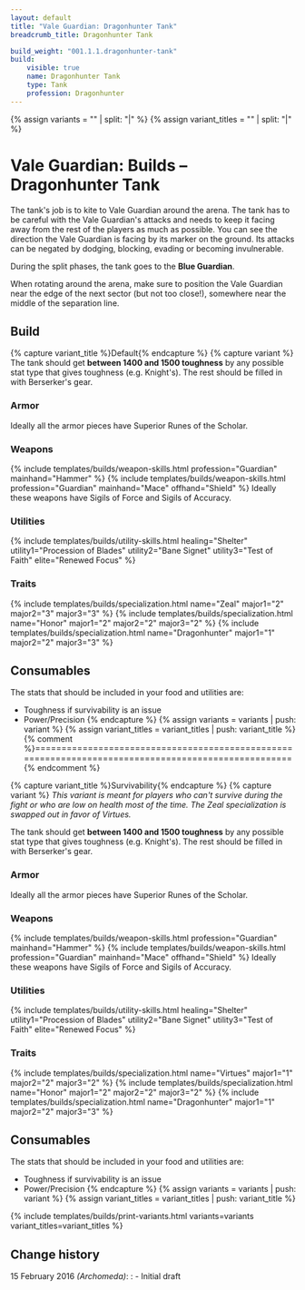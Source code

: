 ```yaml
---
layout: default
title: "Vale Guardian: Dragonhunter Tank"
breadcrumb_title: Dragonhunter Tank

build_weight: "001.1.1.dragonhunter-tank"
build:
    visible: true
    name: Dragonhunter Tank
    type: Tank
    profession: Dragonhunter
---
```

{% assign variants = "" | split: "|" %}
{% assign variant_titles = "" | split: "|" %}

# Vale Guardian: Builds &ndash; Dragonhunter Tank
The tank's job is to kite to Vale Guardian around the arena.
The tank has to be careful with the Vale Guardian's attacks and needs to keep it facing away from the rest of the players as much as possible.
You can see the direction the Vale Guardian is facing by its marker on the ground.
Its attacks can be negated by dodging, blocking, evading or becoming invulnerable.

During the split phases, the tank goes to the **Blue Guardian**.

When rotating around the arena, make sure to position the Vale Guardian near the edge of the next sector (but not too close!), somewhere near the middle of the separation line.

## Build
{% capture variant_title %}Default{% endcapture %}
{% capture variant %}
The tank should get **between 1400 and 1500 toughness** by any possible stat type that gives toughness (e.g. Knight's).
The rest should be filled in with Berserker's gear.

### Armor
Ideally all the armor pieces have Superior Runes of the Scholar.

### Weapons
{% include templates/builds/weapon-skills.html profession="Guardian" mainhand="Hammer" %}
{% include templates/builds/weapon-skills.html profession="Guardian" mainhand="Mace" offhand="Shield" %}
Ideally these weapons have Sigils of Force and Sigils of Accuracy.

### Utilities
{% include templates/builds/utility-skills.html healing="Shelter" utility1="Procession of Blades" utility2="Bane Signet" utility3="Test of Faith" elite="Renewed Focus" %}

### Traits
{% include templates/builds/specialization.html name="Zeal" major1="2" major2="3" major3="3" %}
{% include templates/builds/specialization.html name="Honor" major1="2" major2="2" major3="2" %}
{% include templates/builds/specialization.html name="Dragonhunter" major1="1" major2="2" major3="3" %}

## Consumables
The stats that should be included in your food and utilities are:

- Toughness if survivability is an issue
- Power/Precision
{% endcapture %}
{% assign variants = variants | push: variant %}
{% assign variant_titles = variant_titles | push: variant_title %}
{% comment %}===================================================================================================={% endcomment %}

{% capture variant_title %}Survivability{% endcapture %}
{% capture variant %}
*This variant is meant for players who can't survive during the fight or who are low on health most of the time.
The Zeal specialization is swapped out in favor of Virtues.*

The tank should get **between 1400 and 1500 toughness** by any possible stat type that gives toughness (e.g. Knight's).
The rest should be filled in with Berserker's gear.

### Armor
Ideally all the armor pieces have Superior Runes of the Scholar.

### Weapons
{% include templates/builds/weapon-skills.html profession="Guardian" mainhand="Hammer" %}
{% include templates/builds/weapon-skills.html profession="Guardian" mainhand="Mace" offhand="Shield" %}
Ideally these weapons have Sigils of Force and Sigils of Accuracy.

### Utilities
{% include templates/builds/utility-skills.html healing="Shelter" utility1="Procession of Blades" utility2="Bane Signet" utility3="Test of Faith" elite="Renewed Focus" %}

### Traits
{% include templates/builds/specialization.html name="Virtues" major1="1" major2="2" major3="2" %}
{% include templates/builds/specialization.html name="Honor" major1="2" major2="2" major3="2" %}
{% include templates/builds/specialization.html name="Dragonhunter" major1="1" major2="2" major3="3" %}

## Consumables
The stats that should be included in your food and utilities are:

- Toughness if survivability is an issue
- Power/Precision
{% endcapture %}
{% assign variants = variants | push: variant %}
{% assign variant_titles = variant_titles | push: variant_title %}

{% include templates/builds/print-variants.html variants=variants variant_titles=variant_titles %}

## Change history
15 February 2016 *(Archomeda)*:
: - Initial draft
